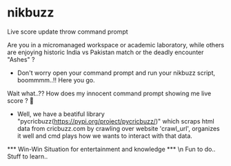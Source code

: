 # nikbuzz
Live score update throw command prompt

Are you in a micromanaged workspace or academic laboratory, while others are enjoying historic India vs Pakistan match or the deadly encounter "Ashes" ? 
- Don't worry open your command prompt and run your nikbuzz script, boommmm..!! Here you go.

Wait what..?? How does my innocent command prompt showing me live score ? 🤔
- Well, we have a beatiful library "pycricbuzz(https://pypi.org/project/pycricbuzz/)" which scraps html data from cricbuzz.com by crawling over website 'crawl_url', organizes it well and cmd plays how we wants to interact with that data.

*** Win-Win Situation for entertainment and knowledge *** \n
Fun to do.. Stuff to learn..
